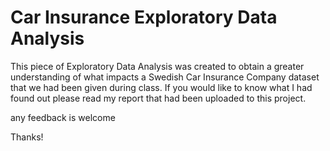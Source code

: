 
# Car Insurance Exploratory Data Analysis

This piece of Exploratory Data Analysis was created to obtain a greater understanding of what impacts a Swedish Car Insurance Company dataset that we had been given during class. If you would like to know what I had found out please read my report that had been uploaded to this project.

any feedback is welcome

Thanks!
